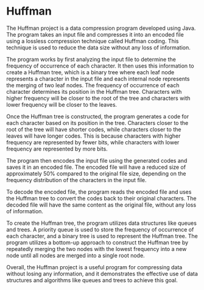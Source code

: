 # Huffman
The Huffman project is a data compression program developed using Java. The program takes an input file and compresses it into an encoded file using a lossless compression technique called Huffman coding. This technique is used to reduce the data size without any loss of information.

The program works by first analyzing the input file to determine the frequency of occurrence of each character. It then uses this information to create a Huffman tree, which is a binary tree where each leaf node represents a character in the input file and each internal node represents the merging of two leaf nodes. The frequency of occurrence of each character determines its position in the Huffman tree. Characters with higher frequency will be closer to the root of the tree and characters with lower frequency will be closer to the leaves.

Once the Huffman tree is constructed, the program generates a code for each character based on its position in the tree. Characters closer to the root of the tree will have shorter codes, while characters closer to the leaves will have longer codes. This is because characters with higher frequency are represented by fewer bits, while characters with lower frequency are represented by more bits.

The program then encodes the input file using the generated codes and saves it in an encoded file. The encoded file will have a reduced size of approximately 50% compared to the original file size, depending on the frequency distribution of the characters in the input file.

To decode the encoded file, the program reads the encoded file and uses the Huffman tree to convert the codes back to their original characters. The decoded file will have the same content as the original file, without any loss of information.

To create the Huffman tree, the program utilizes data structures like queues and trees. A priority queue is used to store the frequency of occurrence of each character, and a binary tree is used to represent the Huffman tree. The program utilizes a bottom-up approach to construct the Huffman tree by repeatedly merging the two nodes with the lowest frequency into a new node until all nodes are merged into a single root node.

Overall, the Huffman project is a useful program for compressing data without losing any information, and it demonstrates the effective use of data structures and algorithms like queues and trees to achieve this goal.
